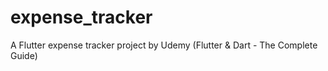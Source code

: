 # expense_tracker

A Flutter expense tracker project
by Udemy (Flutter & Dart - The Complete Guide)

